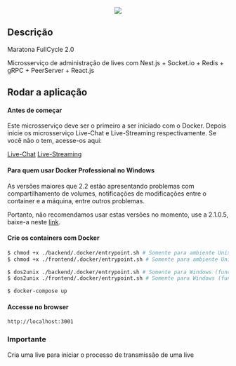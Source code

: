 <p align="center">
  <a href="http://nestjs.com/" target="blank"><img src="http://maratona.fullcycle.com.br/public/img/logo-maratona.png"/></a>
</p>

## Descrição

Maratona FullCycle 2.0

Microsserviço de administração de lives com Nest.js + Socket.io + Redis + gRPC + PeerServer + React.js

## Rodar a aplicação

#### Antes de começar

Este microsserviço deve ser o primeiro a ser iniciado com o Docker. Depois inicie os microsserviço Live-Chat e Live-Streaming respectivamente.
Se você não o tem, acesse-os aqui: 

[Live-Chat](https://github.com/codeedu/maratona-streaming/micro-live-chat)
[Live-Streaming](https://github.com/codeedu/maratona-streaming/micro-live-streaming)

#### Para quem usar Docker Professional no Windows

As versões maiores que 2.2 estão apresentando problemas com compartilhamento de volumes, notificações de modificações entre
o container e a máquina, entre outros problemas.

Portanto, não recomendamos usar estas versões no momento, use a 2.1.0.5, baixe-a neste [link](https://t.co/wK5Ai3fTfn?amp=1).

#### Crie os containers com Docker

```bash
$ chmod +x ./backend/.docker/entrypoint.sh # Somente para ambiente Unix 
$ chmod +x ./frontend/.docker/entrypoint.sh # Somente para ambiente Unix

$ dos2unix ./backend/.docker/entrypoint.sh # Somente para Windows (funciona somente no terminal Git Bash)
$ dos2unix ./frontend/.docker/entrypoint.sh # Somente para Windows (funciona somente no terminal Git Bash)

$ docker-compose up
```

#### Accesse no browser

```
http://localhost:3001
```


### Importante

Cria uma live para iniciar o processo de transmissão de uma live
